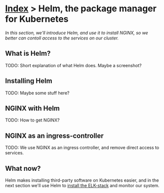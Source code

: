 [Index](index) > Helm, the package manager for Kubernetes
=========================================================
_In this section, we'll introduce Helm, and use it to install NGINX, so we better can contoll access to the services on our cluster._

What is Helm?
-------------
TODO: Short explanation of what Helm does. Maybe a screenshot?

Installing Helm
---------------
TODO: Maybe some stuff here?

NGINX with Helm
---------------
TODO: How to get NGINX?

NGINX as an ingress-controller
------------------------------
TODO: We use NGINX as an ingress controller, and remove direct access to services.

What now?
---------
Helm makes installing third-party software on Kubernetes easier, and in the next section we'll use Helm to [install the ELK-stack](6-helm-and-elk) and monitor our system.